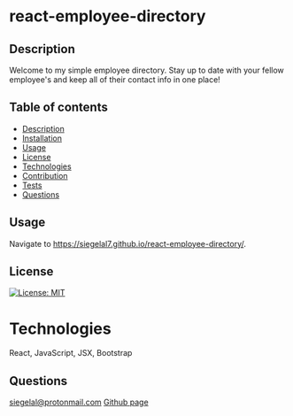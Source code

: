 # react-employee-directory

  ## Description
  Welcome to my simple employee directory. Stay up to date with your fellow employee's and keep all of their contact info in one place!

  ## Table of contents
  * [Description](#Description)
  * [Installation](#Installation)
  * [Usage](#Usage)
  * [License](#License)
  * [Technologies](#Technologies)
  * [Contribution](#Contribution)
  * [Tests](#Tests)
  * [Questions](#Questions)

  ## Usage
  Navigate to https://siegelal7.github.io/react-employee-directory/.

  ## License
  [![License: MIT](https://img.shields.io/badge/License-MIT-yellow.svg)](https://opensource.org/licenses/MIT)

  #  Technologies
  React, JavaScript, JSX, Bootstrap

  ## Questions
  siegelal@protonmail.com [Github page](https://www.github.com/siegelal7)
  
